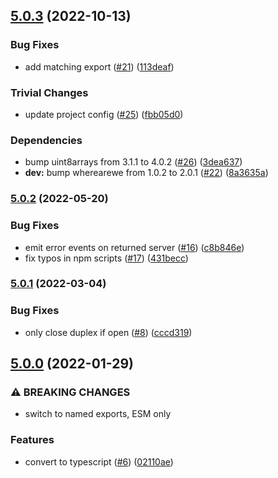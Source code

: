 ## [5.0.3](https://github.com/alanshaw/it-ws/compare/v5.0.2...v5.0.3) (2022-10-13)


### Bug Fixes

* add matching export ([#21](https://github.com/alanshaw/it-ws/issues/21)) ([113deaf](https://github.com/alanshaw/it-ws/commit/113deaf61121fc0330a7f559a3346cd54746bc07))


### Trivial Changes

* update project config ([#25](https://github.com/alanshaw/it-ws/issues/25)) ([fbb05d0](https://github.com/alanshaw/it-ws/commit/fbb05d0401c4ba021b82f6ec3940a191ffb84a2c))


### Dependencies

* bump uint8arrays from 3.1.1 to 4.0.2 ([#26](https://github.com/alanshaw/it-ws/issues/26)) ([3dea637](https://github.com/alanshaw/it-ws/commit/3dea637fde422091839b00093b9084ee63b0d25b))
* **dev:** bump wherearewe from 1.0.2 to 2.0.1 ([#22](https://github.com/alanshaw/it-ws/issues/22)) ([8a3635a](https://github.com/alanshaw/it-ws/commit/8a3635a5d229c23882a463b1db95a28a714db762))

### [5.0.2](https://github.com/alanshaw/it-ws/compare/v5.0.1...v5.0.2) (2022-05-20)


### Bug Fixes

* emit error events on returned server ([#16](https://github.com/alanshaw/it-ws/issues/16)) ([c8b846e](https://github.com/alanshaw/it-ws/commit/c8b846ee44a8321a0c080b039a05e975162c8db5))
* fix typos in npm scripts ([#17](https://github.com/alanshaw/it-ws/issues/17)) ([431becc](https://github.com/alanshaw/it-ws/commit/431becc2c9bc4d28df750e16db1d37241d21555d))

### [5.0.1](https://github.com/alanshaw/it-ws/compare/v5.0.0...v5.0.1) (2022-03-04)


### Bug Fixes

* only close duplex if open ([#8](https://github.com/alanshaw/it-ws/issues/8)) ([cccd319](https://github.com/alanshaw/it-ws/commit/cccd319cab6eca96ef6b26cba24fc423941d4f31))

## [5.0.0](https://github.com/alanshaw/it-ws/compare/v4.0.0...v5.0.0) (2022-01-29)


### ⚠ BREAKING CHANGES

* switch to named exports, ESM only

### Features

* convert to typescript ([#6](https://github.com/alanshaw/it-ws/issues/6)) ([02110ae](https://github.com/alanshaw/it-ws/commit/02110aea661b83cde311eb2ce28c8a3da5c0e2a0))
